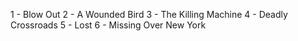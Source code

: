 1 - Blow Out
2 - A Wounded Bird
3 - The Killing Machine
4 - Deadly Crossroads
5 - Lost
6 - Missing Over New York

